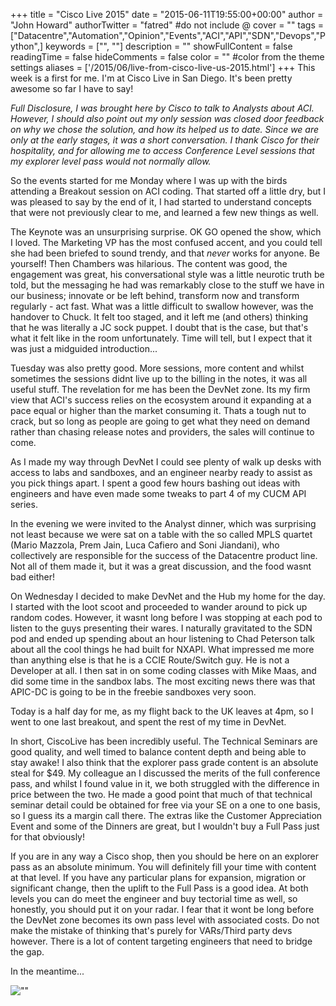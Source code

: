 +++
title = "Cisco Live 2015"
date = "2015-06-11T19:55:00+00:00"
author = "John Howard"
authorTwitter = "fatred" #do not include @
cover = ""
tags = ["Datacentre","Automation","Opinion","Events","ACI","API","SDN","Devops","Python",]
keywords = ["", ""]
description = ""
showFullContent = false
readingTime = false
hideComments = false
color = "" #color from the theme settings
aliases = ['/2015/06/live-from-cisco-live-us-2015.html']
+++
This week is a first for me.  I'm at Cisco Live in San Diego.  It's been pretty awesome so far I have to say!

_Full Disclosure, I was brought here by Cisco to talk to Analysts about ACI. However, I should also point out my only session was closed door feedback on why we chose the solution, and how its helped us to date.  Since we are only at the early stages, it was a short conversation.  I thank Cisco for their hospitality, and for allowing me to access Conference Level sessions that my explorer level pass would not normally allow._

So the events started for me Monday where I was up with the birds attending a Breakout session on ACI coding.  That started off a little dry, but I was pleased to say by the end of it, I had started to understand concepts that were not previously clear to me, and learned a few new things as well.  

The Keynote was an unsurprising surprise.  OK GO opened the show, which I loved.  The Marketing VP has the most confused accent, and you could tell she had been briefed to sound trendy, and that *never* works for anyone. Be yourself! Then Chambers was hilarious.  The content was good, the engagement was great, his conversational style was a little neurotic truth be told, but the messaging he had was remarkably close to the stuff we have in our business; innovate or be left behind, transform now and transform regularly - act fast.  What was a little difficult to swallow however, was the handover to Chuck.  It felt too staged, and it left me (and others) thinking that he was literally a JC sock puppet.  I doubt that is the case, but that's what it felt like in the room unfortunately.  Time will tell, but I expect that it was just a midguided introduction...

Tuesday was also pretty good.  More sessions, more content and whilst sometimes the sessions didnt live up to the billing in the notes, it was all useful stuff. The revelation for me has been the DevNet zone.  Its my firm view that ACI's success relies on the ecosystem around it expanding at a pace equal or higher than the market consuming it.  Thats a tough nut to crack, but so long as people are going to get what they need on demand rather than chasing release notes and providers, the sales will continue to come. 

As I made my way through DevNet I could see plenty of walk up desks with access to labs and sandboxes, and an engineer nearby ready to assist as you pick things apart.  I spent a good few hours bashing out ideas with engineers and have even made some tweaks to part 4 of my CUCM API series.

In the evening we were invited to the Analyst dinner, which was surprising not least because we were sat on a table with the so called MPLS quartet (Mario Mazzola, Prem Jain, Luca Cafiero and Soni Jiandani), who collectively are responsible for the success of the Datacentre product line.  Not all of them made it, but it was a great discussion, and the food wasnt bad either!

On Wednesday I decided to make DevNet and the Hub my home for the day.  I started with the loot scoot and proceeded to wander around to pick up random codes.  However, it wasnt long before I was stopping at each pod to listen to the guys presenting their wares. I naturally gravitated to the SDN pod and ended up spending about an hour listening to Chad Peterson talk about all the cool things he had built for NXAPI. What impressed me more than anything else is that he is a CCIE Route/Switch guy. He is not a Developer at all. I then sat in on some coding classes with Mike Maas, and did some time in the sandbox labs. The most exciting news there was that APIC-DC is going to be in the freebie sandboxes very soon.

Today is a half day for me, as my flight back to the UK leaves at 4pm, so I went to one last breakout, and spent the rest of my time in DevNet.

In short, CiscoLive has been incredibly useful.  The Technical Seminars are good quality, and well timed to balance content depth and being able to stay awake! I also think that the explorer pass grade content is an absolute steal for $49.  My colleague an I discussed the merits of the full conference pass, and whilst I found value in it, we both struggled with the difference in price between the two.  He made a good point that much of that technical seminar detail could be obtained for free via your SE on a one to one basis, so I guess its a margin call there. The extras like the Customer Appreciation Event and some of the Dinners are great, but I wouldn't buy a Full Pass just for that obviously!

If you are in any way a Cisco shop, then you should be here on an explorer pass as an absolute minimum. You will definitely fill your time with content at that level.  If you have any particular plans for expansion, migration or significant change, then the uplift to the Full Pass is a good idea.  At both levels you can do meet the engineer and buy tectorial time as well, so honestly, you should put it on your radar.  I fear that it wont be long before the DevNet zone becomes its own pass level with associated costs.  Do not make the mistake of thinking that's purely for VARs/Third party devs however.  There is a lot of content targeting engineers that need to bridge the gap.

In the meantime...  

![""](/img/cisco-live-2015/stay-classy.gif)
